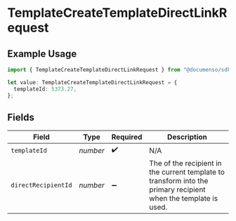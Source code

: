 # TemplateCreateTemplateDirectLinkRequest

## Example Usage

```typescript
import { TemplateCreateTemplateDirectLinkRequest } from "@documenso/sdk-typescript/models/operations";

let value: TemplateCreateTemplateDirectLinkRequest = {
  templateId: 5373.27,
};
```

## Fields

| Field                                                                                                           | Type                                                                                                            | Required                                                                                                        | Description                                                                                                     |
| --------------------------------------------------------------------------------------------------------------- | --------------------------------------------------------------------------------------------------------------- | --------------------------------------------------------------------------------------------------------------- | --------------------------------------------------------------------------------------------------------------- |
| `templateId`                                                                                                    | *number*                                                                                                        | :heavy_check_mark:                                                                                              | N/A                                                                                                             |
| `directRecipientId`                                                                                             | *number*                                                                                                        | :heavy_minus_sign:                                                                                              | The of the recipient in the current template to transform into the primary recipient when the template is used. |